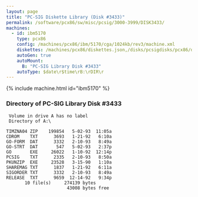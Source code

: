 ```yaml
---
layout: page
title: "PC-SIG Diskette Library (Disk #3433)"
permalink: /software/pcx86/sw/misc/pcsig/3000-3999/DISK3433/
machines:
  - id: ibm5170
    type: pcx86
    config: /machines/pcx86/ibm/5170/cga/1024kb/rev3/machine.xml
    diskettes: /machines/pcx86/diskettes.json,/disks/pcsigdisks/pcx86/diskettes.json
    autoGen: true
    autoMount:
      B: "PC-SIG Library Disk #3433"
    autoType: $date\r$time\rB:\rDIR\r
---
```


{% include machine.html id="ibm5170" %}

### Directory of PC-SIG Library Disk #3433

     Volume in drive A has no label
     Directory of A:\

    TIMZNA04 ZIP    199854   5-02-93  11:05a
    CDROM    TXT      3693   1-21-92   6:10a
    GO-FORM  DAT      3332   2-10-93   8:49a
    GO-STRT  DAT       547   5-02-93   2:37p
    GO       EXE     26022   1-10-92  12:14p
    PCSIG    TXT      2335   2-10-93   8:50a
    PKUNZIP  EXE     23528   3-15-90   1:10a
    SHAREMAG TXT      1837   1-21-92   6:11a
    SIGORDER TXT      3332   2-10-93   8:49a
    RELEASE  TXT      9659  12-14-92   9:34p
           10 file(s)     274139 bytes
                           43008 bytes free
